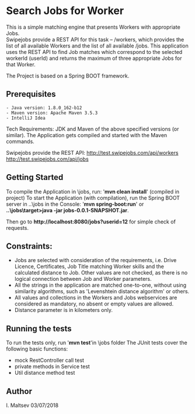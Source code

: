 # Search Jobs for Worker

This is a simple matching engine that presents Workers with appropriate Jobs.  
Swipejobs provide a REST API for this task – /workers, which provides the list of all available 
Workers and the list of all available /jobs. This application uses the 
REST API to find Job matches which correspond to the selected workerId (userId) and returns the 
maximum of three appropriate Jobs for that Worker. 

The Project is based on a Spring BOOT framework.

## Prerequisites

    - Java version: 1.8.0_162-b12
    - Maven version: Apache Maven 3.5.3
    - IntelliJ Idea

Tech Requirements:
JDK and Maven of the above specified versions (or similar).
The Application gets compiled and started with the Maven commands.

Swipejobs provide the REST API:
http://test.swipejobs.com/api/workers
http://test.swipejobs.com/api/jobs

## Getting Started

To compile the Application in \jobs, run: '**mvn clean install**' (compiled in project)
To start the Application (with compilation), run the Spring BOOT server in ..\jobs in the Console:
'**mvn spring-boot:run**' or **..\jobs\target>java -jar jobs-0.0.1-SNAPSHOT.jar**.

Then go to **http://localhost:8080/jobs?userid=12** for simple check of requests.

## Constraints:

- Jobs are selected with consideration of the requirements, i.e. Drive Licence, 
Certificates, Job Title matching Worker skills and the calculated distance to Job. 
Other values are not checked, as there is no logical connection between Job and Worker 
parameters. 
- All the strings in the application are matched one-to-one, without using similarity 
algorithms, such as 'Levenshtein distance algorithm' or others.
- All values and collections in the Workers and Jobs webservices are considered as mandatory, 
no absent or empty values are allowed.
- Distance parameter is in kilometers only.

## Running the tests

To run the tests only, run '**mvn test**'in \jobs folder 
The JUnit tests cover the following basic functions:
- mock RestController call test
- private methods in Service test
- Util distance method test

## Author

I. Maltsev
03/07/2018
